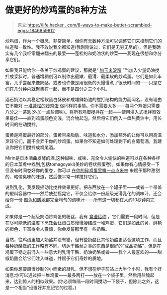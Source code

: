 # 做更好的炒鸡蛋的8种方法

> 原文:[https://life hacker . com/8-ways-to-make-better-scrambled-eggs-1846859812](https://lifehacker.com/8-ways-to-make-better-scrambled-eggs-1846859812)

炒鸡蛋，作为一个概念，非常简单，但你有无数种方法可以调整它们来控制它们的味道和一致性。我不敢说我全都知道(我刚刚说过，它们是无穷无尽的)，但是我确实有几个我经常翻来翻去的最爱——蓬松的和奶油状的炒菜——我现在很想和你分享它们。

如果我只能给你一条关于炒鸡蛋的建议，那就是“ [加玉米淀粉](https://skillet.lifehacker.com/have-you-heard-the-good-news-about-cornstarch-eggs-1835699803) ”当加入少量奶油搅拌成浆状时，普通增稠剂可以制作出最嫩、最滑、最柔软的炒鸡蛋。它们是如此丰富，几乎尝起来像奶酪，或者也许像是用很低的火慢慢煮了很长时间的——只是它们在几分钟内就聚集在一起，而不是四分之三个小时。

酒石奶油以其稳定松软蛋白酥皮和成堆鲜奶油的搅打结构的能力而闻名，没有理由它不能对 [一堆蓬松的炒鸡蛋](https://skillet.lifehacker.com/get-fluffier-scrambles-by-adding-cream-of-tartar-1842128443) 做同样的事情。你不需要太多——每两个鸡蛋只需要八分之一茶匙(外加一点盐调味)。将所有鸡蛋搅拌在一起——使用浸入式搅拌器效果最佳——直到鸡蛋颜色变浅，混合物起泡，然后将它们倒入一盘热黄油中，用长时间的扫动搅拌。

蛋黄是鸡蛋最好的部分。蛋黄带来脂肪、味道和水分，添加额外的让你可以用高温烹饪它们，而不会弄干你的炒鸡蛋。如果你不知道如何处理剩下的白葡萄酒，我建议你把它们搅拌成鸡尾酒。

Mirin是日本酒曲发酵的酒,这种甜味、咸味、完全令人愉快的味道可以在各种各样的日本菜肴中找到,包括tomagoyaki(美妙的卷状煎蛋卷)。如果你有心情感受一下但没有时间卷好你的蛋卷，你可以 [在你的碎鸡蛋里撒一点点米林](https://skillet.lifehacker.com/you-should-definitely-add-mirin-to-your-scrambled-eggs-1838015440) 来赋予那种甜甜的、略带臭味的味道，然后像平常一样搅拌它们。

说到乳化，我发现摇动比搅拌效果更好。把东西放在一个罐子里——或者一个带盖的塑料容器中——然后使劲摇晃它，不仅会给你一份超级光滑乳化的调味汁，还会给你一份 [颜色和质地](https://skillet.lifehacker.com/you-should-scramble-eggs-in-a-jar-1844164046)都完全均匀的调味汁——所有这一切都在大约10秒钟内完成。

如果你是一个超级奶油炒鸡蛋的粉丝，我有 [食谱给你](https://skillet.lifehacker.com/how-to-make-perfect-scrambled-eggs-no-matter-how-you-l-1819089160) 。它们需要一段时间，但是在尽可能低的温度下烹饪会让蛋白质慢慢凝结成一堆鸡蛋，它们是如此的黄，鲜艳的橙色，丰富得令人震惊，你会发誓那里有一些奶酪。

当然，往鸡蛋里加入奶酪并没有错，但有些奶酪比其他奶酪更适合这项工作，而且每种奶酪做的工作略有不同。切达干酪丝之类的东西是很好的“成品奶酪”，但是在鸡蛋下锅之前混入一些意大利乳清干酪、奶油奶酪或者——我个人最喜欢的——甜椒奶酪会给它们注入味道，并赋予它们奇妙的质地。

如果你想要超慢炒制的小而嫩的凝乳，但不想在炉子前站上大半个小时，我有个好消息:你可以通过把一堆鸡蛋——最多两打——放在一个袋子里，然后用盐腌起来，达到惊人的相似效果。(你必须每隔一段时间搅动一下袋子，但除此之外，这是一个相当“设置好并忘记它的过程。)